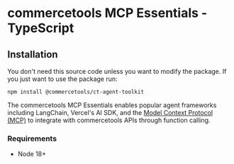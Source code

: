 # commercetools MCP Essentials - TypeScript

## Installation

You don't need this source code unless you want to modify the package. If you just
want to use the package run:

```
npm install @commercetools/ct-agent-toolkit
```

The commercetools MCP Essentials enables popular agent frameworks including LangChain, Vercel's AI SDK, and the [Model Context Protocol (MCP)](https://modelcontextprotocol.com/) to integrate with commercetools APIs through function calling.

### Requirements

- Node 18+
